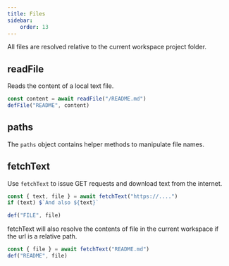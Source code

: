 ```yaml
---
title: Files
sidebar:
    order: 13
---
```


All files are resolved relative to the current workspace project folder.

## readFile

Reads the content of a local text file.

```ts
const content = await readFile("/README.md")
defFile("README", content)
```

## paths

The `paths` object contains helper methods to manipulate file names.

## fetchText

Use `fetchText` to issue GET requests and download text from the internet.

```ts
const { text, file } = await fetchText("https://....")
if (text) $`And also ${text}`

def("FILE", file)
```

fetchText will also resolve the contents of file in the current workspace if the url is a relative path.

```ts
const { file } = await fetchText("README.md")
def("README", file)
```
